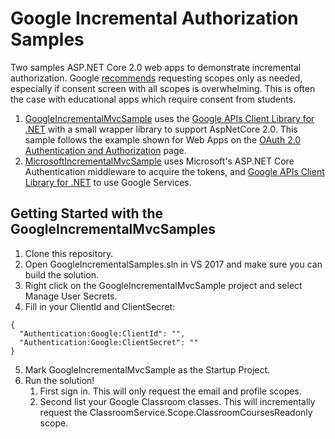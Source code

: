 # Google Incremental Authorization Samples
Two samples ASP.NET Core 2.0 web apps to demonstrate incremental authorization. Google
[recommends](https://developers.google.com/identity/sign-in/web/incremental-auth) requesting scopes
only as needed, especially if consent screen with all scopes is overwhelming. This is often the
case with educational apps which require consent from students.

1. [GoogleIncrementalMvcSample](https://github.com/andyfmiller/google-incremental-auth-sample/tree/master/src/GoogleIncrementalMvcSample) uses the [Google APIs Client Library for .NET](https://developers.google.com/api-client-library/dotnet) with a small wrapper library to support AspNetCore 2.0. This sample follows the example shown for Web Apps on the [OAuth 2.0 Authentication and Authorization](https://developers.google.com/api-client-library/dotnet/guide/aaa_oauth) page.
2. [MicrosoftIncrementalMvcSample](https://github.com/andyfmiller/google-incremental-auth-sample/tree/master/src/MicrosoftIncrementalMvcSample) uses Microsoft's ASP.NET Core Authentication middleware to acquire the tokens, and [Google APIs Client Library for .NET](https://developers.google.com/api-client-library/dotnet) to use Google Services.

## Getting Started with the GoogleIncrementalMvcSamples
1. Clone this repository.
3. Open GoogleIncrementalSamples.sln in VS 2017 and make sure you can build the solution.
4. Right click on the GoogleIncrementalMvcSample project and select Manage User Secrets.
5. Fill in your ClientId and ClientSecret:
```
{
  "Authentication:Google:ClientId": "",
  "Authentication:Google:ClientSecret": ""
}
```
5. Mark GoogleIncrementalMvcSample as the Startup Project.
6. Run the solution!
    1. First sign in. This will only request the email and profile scopes.
    2. Second list your Google Classroom classes. This will incrementally request the ClassroomService.Scope.ClassroomCoursesReadonly scope.
